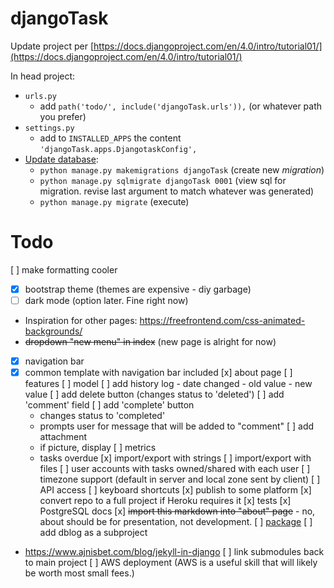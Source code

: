 # djangoTask

Update project per [https://docs.djangoproject.com/en/4.0/intro/tutorial01/](https://docs.djangoproject.com/en/4.0/intro/tutorial01/)

In head project:
- `urls.py`
  - add `path('todo/', include('djangoTask.urls')),` (or whatever path you prefer)
- `settings.py`
  - add to `INSTALLED_APPS` the content `'djangoTask.apps.DjangotaskConfig',`
- [Update database](https://docs.djangoproject.com/en/4.0/intro/tutorial02/):
  - `python manage.py makemigrations djangoTask` (create new *migration*)
  - `python manage.py sqlmigrate djangoTask 0001` (view sql for migration. revise last argument to match whatever was generated)
  - `python manage.py migrate` (execute)


# Todo
[ ] make formatting cooler
  - [x] bootstrap theme (themes are expensive - diy garbage)
  - [ ] dark mode (option later.  Fine right now)
  - Inspiration for other pages: https://freefrontend.com/css-animated-backgrounds/
  - ~~dropdown "new menu" in index~~ (new page is alright for now)
  - [x] navigation bar
  - [x] common template with navigation bar included
[x] about page
[ ] features
  [ ] model
    [ ] add history log
        - date changed
        - old value
        - new value
    [ ] add delete button (changes status to 'deleted')
    [ ] add 'comment' field
    [ ] add 'complete' button
      - changes status to 'completed'
      - prompts user for message that will be added to "comment"
    [ ] add attachment
      - if picture, display
    [ ] metrics
      - tasks overdue
  [x] import/export with strings
  [ ] import/export with files
  [ ] user accounts with tasks owned/shared with each user
  [ ] timezone support (default in server and local zone sent by client)
  [ ] API access
  [ ] keyboard shortcuts
[x] publish to some platform
  [x] convert repo to a full project if Heroku requires it
[x] tests
[x] PostgreSQL docs
[x] ~~import this markdown into "about" page~~ - no, about should be for presentation, not development.
[ ] [package](https://docs.djangoproject.com/en/4.0/intro/reusable-apps/)
[ ] add dblog as a subproject
  - https://www.ajnisbet.com/blog/jekyll-in-django
[ ] link submodules back to main project
[ ] AWS deployment (AWS is a useful skill that will likely be worth most small fees.)
